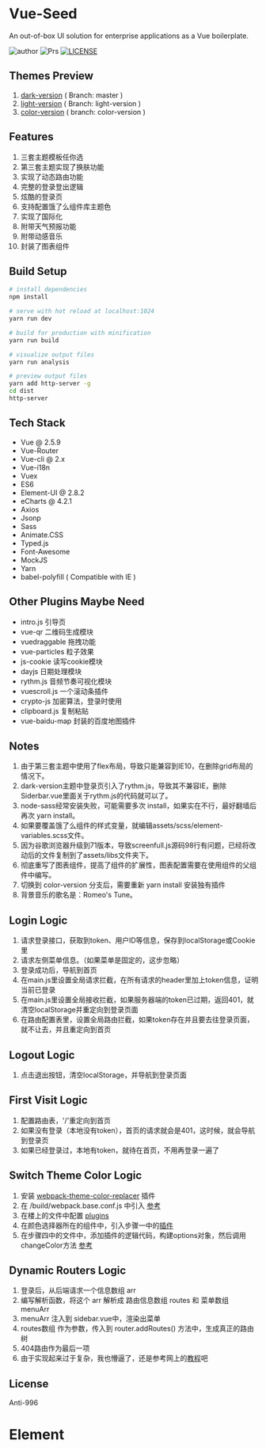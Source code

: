 # Vue-Seed

An out-of-box UI solution for enterprise applications as a Vue boilerplate.

![author](https://img.shields.io/badge/author-jasonbai-orange.svg)
![Prs](https://img.shields.io/badge/Prs-welcome-brightgreen.svg)
[![LICENSE](https://img.shields.io/badge/license-Anti%20996-blue.svg)](https://github.com/996icu/996.ICU/blob/master/LICENSE)

## Themes Preview
1. [dark-version](http://lubanseven.gitee.io/dark-version/#/signin)  ( Branch: master )
2. [light-version](http://lubanseven.gitee.io/show/#/signin) ( Branch: light-version )
3. [color-version](http://lubanseven.gitee.io/color-version/#/signin) ( branch: color-version )

## Features
1. 三套主题模板任你选
2. 第三套主题实现了换肤功能
3. 实现了动态路由功能
4. 完整的登录登出逻辑
5. 炫酷的登录页
6. 支持配置饿了么组件库主题色
7. 实现了国际化
8. 附带天气预报功能
9. 附带动感音乐
10. 封装了图表组件

## Build Setup

``` bash
# install dependencies
npm install

# serve with hot reload at localhost:1024
yarn run dev

# build for production with minification
yarn run build

# visualize output files
yarn run analysis

# preview output files
yarn add http-server -g
cd dist
http-server
```

## Tech Stack
* Vue @ 2.5.9
* Vue-Router
* Vue-cli @ 2.x
* Vue-i18n
* Vuex
* ES6
* Element-UI @ 2.8.2
* eCharts @ 4.2.1
* Axios
* Jsonp
* Sass
* Animate.CSS
* Typed.js
* Font-Awesome
* MockJS
* Yarn
* babel-polyfill ( Compatible with IE )

## Other Plugins Maybe Need
* intro.js 引导页
* vue-qr  二维码生成模块
* vuedraggable  拖拽功能
* vue-particles  粒子效果
* js-cookie 读写cookie模块
* dayjs 日期处理模块
* rythm.js 音频节奏可视化模块
* vuescroll.js 一个滚动条插件
* crypto-js 加密算法，登录时使用
* clipboard.js 复制粘贴
* vue-baidu-map 封装的百度地图插件

## Notes
1. 由于第三套主题中使用了flex布局，导致只能兼容到IE10，在删除grid布局的情况下。
2. dark-version主题中登录页引入了rythm.js，导致其不兼容IE，删除Siderbar.vue里面关于rythm.js的代码就可以了。
3. node-sass经常安装失败，可能需要多次 install，如果实在不行，最好翻墙后再次 yarn install。
4. 如果要覆盖饿了么组件的样式变量，就编辑assets/scss/element-variables.scss文件。
5. 因为谷歌浏览器升级到71版本，导致screenfull.js源码98行有问题，已经将改动后的文件复制到了assets/libs文件夹下。
6. 彻底重写了图表组件，提高了组件的扩展性，图表配置需要在使用组件的父组件中编写。
7. 切换到 color-version 分支后，需要重新 yarn install 安装独有插件
8. 背景音乐的歌名是：Romeo's Tune。


## Login Logic
1. 请求登录接口，获取到token、用户ID等信息，保存到localStorage或Cookie里
2. 请求左侧菜单信息。（如果菜单是固定的，这步忽略）
3. 登录成功后，导航到首页
4. 在main.js里设置全局请求拦截，在所有请求的header里加上token信息，证明当前已登录
5. 在main.js里设置全局接收拦截，如果服务器端的token已过期，返回401，就清空localStorage并重定向到登录页面
6. 在路由配置表里，设置全局路由拦截，如果token存在并且要去往登录页面，就不让去，并且重定向到首页

## Logout Logic
1. 点击退出按钮，清空localStorage，并导航到登录页面

## First Visit Logic
1. 配置路由表，'/'重定向到首页
2. 如果没有登录（本地没有token），首页的请求就会是401，这时候，就会导航到登录页
3. 如果已经登录过，本地有token，就待在首页，不用再登录一遍了

## Switch Theme Color Logic
1. 安装 [webpack-theme-color-replacer](https://www.npmjs.com/package/webpack-theme-color-replacer) 插件
2. 在 /build/webpack.base.conf.js 中引入 [参考](https://github.com/JasonBai007/vue-seed/blob/color-version/build/webpack.base.conf.js#L5-L6)
3. 在楼上的文件中配置 [plugins](https://github.com/JasonBai007/vue-seed/blob/color-version/build/webpack.base.conf.js#L65-L74)
4. 在颜色选择器所在的组件中，引入步骤一中的[插件](https://github.com/JasonBai007/vue-seed/blob/color-version/src/components/ColorsPicker.vue#L7)
5. 在步骤四中的文件中，添加插件的逻辑代码，构建options对象，然后调用changeColor方法 [参考](https://github.com/JasonBai007/vue-seed/blob/color-version/src/components/ColorsPicker.vue#L36-L50)

## Dynamic Routers Logic
1. 登录后，从后端请求一个信息数组 arr
2. 编写解析函数，将这个 arr 解析成 路由信息数组 routes 和 菜单数组 menuArr
3. menuArr 注入到 sidebar.vue中，渲染出菜单
4. routes数组 作为参数，传入到 router.addRoutes() 方法中，生成真正的路由树
5. 404路由作为最后一项
6. 由于实现起来过于复杂，我也懵逼了，还是参考网上的[教程](https://juejin.im/post/5c83ccb75188257e342db5c9)吧

## License
Anti-996
# Element
